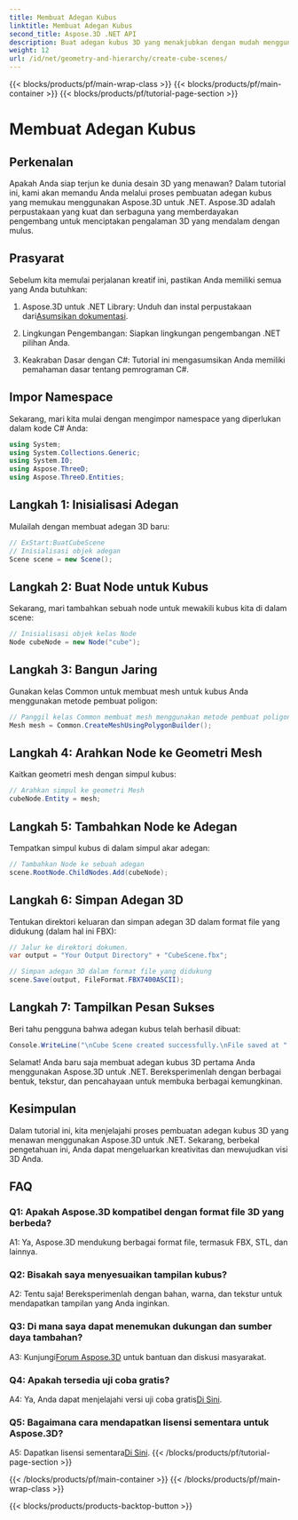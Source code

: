 ```yaml
---
title: Membuat Adegan Kubus
linktitle: Membuat Adegan Kubus
second_title: Aspose.3D .NET API
description: Buat adegan kubus 3D yang menakjubkan dengan mudah menggunakan Aspose.3D untuk .NET. Unduh perpustakaannya, ikuti panduan langkah demi langkah kami, dan lepaskan.
weight: 12
url: /id/net/geometry-and-hierarchy/create-cube-scenes/
---
```


{{< blocks/products/pf/main-wrap-class >}}
{{< blocks/products/pf/main-container >}}
{{< blocks/products/pf/tutorial-page-section >}}

# Membuat Adegan Kubus

## Perkenalan

Apakah Anda siap terjun ke dunia desain 3D yang menawan? Dalam tutorial ini, kami akan memandu Anda melalui proses pembuatan adegan kubus yang memukau menggunakan Aspose.3D untuk .NET. Aspose.3D adalah perpustakaan yang kuat dan serbaguna yang memberdayakan pengembang untuk menciptakan pengalaman 3D yang mendalam dengan mulus.

## Prasyarat

Sebelum kita memulai perjalanan kreatif ini, pastikan Anda memiliki semua yang Anda butuhkan:

1.  Aspose.3D untuk .NET Library: Unduh dan instal perpustakaan dari[Asumsikan dokumentasi](https://reference.aspose.com/3d/net/).

2. Lingkungan Pengembangan: Siapkan lingkungan pengembangan .NET pilihan Anda.

3. Keakraban Dasar dengan C#: Tutorial ini mengasumsikan Anda memiliki pemahaman dasar tentang pemrograman C#.

## Impor Namespace

Sekarang, mari kita mulai dengan mengimpor namespace yang diperlukan dalam kode C# Anda:

```csharp
using System;
using System.Collections.Generic;
using System.IO;
using Aspose.ThreeD;
using Aspose.ThreeD.Entities;
```

## Langkah 1: Inisialisasi Adegan

Mulailah dengan membuat adegan 3D baru:

```csharp
// ExStart:BuatCubeScene
// Inisialisasi objek adegan
Scene scene = new Scene();
```

## Langkah 2: Buat Node untuk Kubus

Sekarang, mari tambahkan sebuah node untuk mewakili kubus kita di dalam scene:

```csharp
// Inisialisasi objek kelas Node
Node cubeNode = new Node("cube");
```

## Langkah 3: Bangun Jaring

Gunakan kelas Common untuk membuat mesh untuk kubus Anda menggunakan metode pembuat poligon:

```csharp
// Panggil kelas Common membuat mesh menggunakan metode pembuat poligon untuk menyetel instance mesh
Mesh mesh = Common.CreateMeshUsingPolygonBuilder();
```

## Langkah 4: Arahkan Node ke Geometri Mesh

Kaitkan geometri mesh dengan simpul kubus:

```csharp
// Arahkan simpul ke geometri Mesh
cubeNode.Entity = mesh;
```

## Langkah 5: Tambahkan Node ke Adegan

Tempatkan simpul kubus di dalam simpul akar adegan:

```csharp
// Tambahkan Node ke sebuah adegan
scene.RootNode.ChildNodes.Add(cubeNode);
```

## Langkah 6: Simpan Adegan 3D

Tentukan direktori keluaran dan simpan adegan 3D dalam format file yang didukung (dalam hal ini FBX):

```csharp
// Jalur ke direktori dokumen.
var output = "Your Output Directory" + "CubeScene.fbx";

// Simpan adegan 3D dalam format file yang didukung
scene.Save(output, FileFormat.FBX7400ASCII);
```

## Langkah 7: Tampilkan Pesan Sukses

Beri tahu pengguna bahwa adegan kubus telah berhasil dibuat:

```csharp
Console.WriteLine("\nCube Scene created successfully.\nFile saved at " + output);
```

Selamat! Anda baru saja membuat adegan kubus 3D pertama Anda menggunakan Aspose.3D untuk .NET. Bereksperimenlah dengan berbagai bentuk, tekstur, dan pencahayaan untuk membuka berbagai kemungkinan.

## Kesimpulan

Dalam tutorial ini, kita menjelajahi proses pembuatan adegan kubus 3D yang menawan menggunakan Aspose.3D untuk .NET. Sekarang, berbekal pengetahuan ini, Anda dapat mengeluarkan kreativitas dan mewujudkan visi 3D Anda.

## FAQ

### Q1: Apakah Aspose.3D kompatibel dengan format file 3D yang berbeda?

A1: Ya, Aspose.3D mendukung berbagai format file, termasuk FBX, STL, dan lainnya.

### Q2: Bisakah saya menyesuaikan tampilan kubus?

A2: Tentu saja! Bereksperimenlah dengan bahan, warna, dan tekstur untuk mendapatkan tampilan yang Anda inginkan.

### Q3: Di mana saya dapat menemukan dukungan dan sumber daya tambahan?

 A3: Kunjungi[Forum Aspose.3D](https://forum.aspose.com/c/3d/18) untuk bantuan dan diskusi masyarakat.

### Q4: Apakah tersedia uji coba gratis?

 A4: Ya, Anda dapat menjelajahi versi uji coba gratis[Di Sini](https://releases.aspose.com/).

### Q5: Bagaimana cara mendapatkan lisensi sementara untuk Aspose.3D?

 A5: Dapatkan lisensi sementara[Di Sini](https://purchase.aspose.com/temporary-license/).
{{< /blocks/products/pf/tutorial-page-section >}}

{{< /blocks/products/pf/main-container >}}
{{< /blocks/products/pf/main-wrap-class >}}

{{< blocks/products/products-backtop-button >}}
